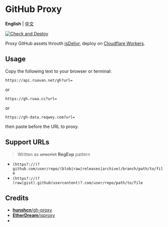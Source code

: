 # GitHub Proxy

**English** | [中文](./README.zh.md)

[![Check and Deploy](https://github.com/prprnya/gh-proxy/actions/workflows/wrangler.yml/badge.svg)](https://github.com/prprnya/gh-proxy/actions/workflows/wrangler.yml)

Proxy GitHub assets throuth [jsDelivr](https://jsdelivr.com), deploy on [Cloudflare Workers](https://workers.cloudflare.com).

## Usage

Copy the following text to your browser or terminal:

```text
https://api.ruavan.net/gh?url=
```

or

```text
https://gh.ruaa.cc?url=
```

or

```text
https://gh-data.reqwey.com?url=
```

then paste before the URL to proxy.

## Support URLs

> Written as ~~unscrict~~ **RegExp** pattern

- `(https?://)?github.com/user/repo/(blob|raw|releases|archive)/branch/path/to/file`
- `(https?://)?(raw|gist).github(usercontent)?.com/user/repo/path/to/file`

## Credits

- [**hunshcn**/gh-proxy](https://github.com/hunshcn/gh-proxy)
- [**EtherDream**/jsproxy](https://github.com/EtherDream/jsproxy)
- 
